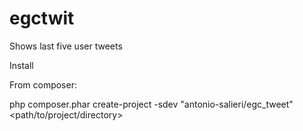 # egctwit

Shows last five user tweets

Install

From composer:

php composer.phar create-project -sdev "antonio-salieri/egc_tweet" <path/to/project/directory>
